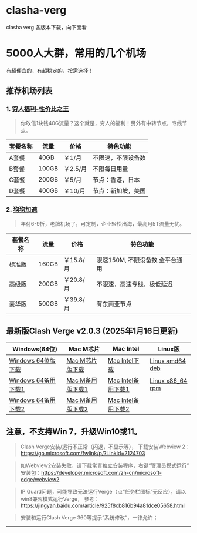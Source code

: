# clasha-verg
clasha verg 各版本下载，向下面看

# 5000人大群，常用的几个机场
有超便宜的，有超稳定的，按需选择！

## 推荐机场列表

### 1. [穷人福利-性价比之王](https://xingjiabijichang.vip/#/register?code=lnt9V0mN)
> 你敢信1块钱40G流量？这个就是，穷人的福利！另外有中转节点，专线节点。

| 套餐名称 | 流量  | 价格   | 特色功能               |
|----------|-------|--------|------------------------|
| A套餐   | 40GB | ￥1/月  | 不限速，不限设备数          |
| B套餐   | 100GB | ￥2.5/月 | 不限每日用量     |
| C套餐   | 200GB | ￥5/月 | 节点：香港，日本     |
| D套餐   | 400GB | ￥10/月 | 节点：新加坡，美国     |

### 2. [狗狗加速](https://invite.dginv.click/#/register?code=ZdLFbo98)
> 年付6-9折，老牌机场了，可定制，企业轻松出海，最高月5T流量无忧。

| 套餐名称 | 流量  | 价格   | 特色功能               |
|----------|-------|--------|------------------------|
| 标准版   | 160GB | ￥15.8/月  | 限速150M, 不限设备数,全平台通用          |
| 高级版   | 200GB | ￥20.8/月 | 不限速，高速专线，极低延迟     |
| 豪华版   | 500GB | ￥39.8/月 | 有东南亚节点     |

## 最新版Clash Verge v2.0.3 (2025年1月16日更新)

| Windows(64位) | Mac M芯片  | Mac Intel   | Linux版               |
|----------|-------|--------|------------------------|
| [Windows 64位版下载](https://gitlab.com/bvpn/client/-/raw/main/Clash.Verge_2.0.3_x64-setup.exe)   | [Mac M芯片版下载](https://gitlab.com/bvpn/client/-/raw/main/Clash.Verge_2.0.3_aarch64.dmg) | [Mac Intel下载](https://gitlab.com/bvpn/client/-/raw/main/Clash.Verge_2.0.3_x64.dmg)  | [Linux amd64 deb](https://gitee.com/openbestbest/cvr/releases/download/2.0.3/cvr_2.0.3_amd64.deb)          |
| [Windows 64备用下载1](https://gitee.com/openbestbest/cvr/releases/download/2.0.3/cvr_2.0.3_x64-setup.exe)   | [Mac M备用版下载1](https://gitee.com/openbestbest/cvr/releases/download/2.0.3/cvr_2.0.3_aarch64.dmg) | [Mac Intel备用下载1](https://gitee.com/openbestbest/cvr/releases/download/2.0.3/cvr_2.0.3_x64.dmg) | [Linux x86_64 rpm](https://gitee.com/openbestbest/cvr/releases/download/2.0.3/cvr-2.0.3-1.x86_64.rpm)     |
| [Windows 64备用下载2](https://github.com/clash-verge-rev/clash-verge-rev/releases/download/v2.0.3/Clash.Verge_2.0.3_x64-setup.exe)   | [Mac M备用版下载2](https://github.com/clash-verge-rev/clash-verge-rev/releases/download/v2.0.3/Clash.Verge_2.0.3_aarch64.dmg) | [Mac Intel备用下载2](https://github.com/clash-verge-rev/clash-verge-rev/releases/download/v2.0.3/Clash.Verge_2.0.3_x64.dmg) |      |


## 注意，不支持Win 7，升级Win10或11。
>Clash Verge安装/运行不正常（闪退，不显示等），
下载安装Webview 2：https://go.microsoft.com/fwlink/p/?LinkId=2124703

>如Webview2安装失败，请下载常青独立安装程序，右键“管理员模式运行”
安装包：https://developer.microsoft.com/zh-cn/microsoft-edge/webview2

>IP Guard问题，可能导致无法运行Verge（点“任务栏图标“无反应），请以win8兼容模式运行Verge，
参考：https://jingyan.baidu.com/article/925f8cb816b94a81dce05658.html

>安装和运行Clash Verge 360等提示”系统修改“，一律允许；








---
